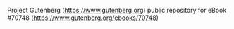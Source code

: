 Project Gutenberg (https://www.gutenberg.org) public repository for
eBook #70748 (https://www.gutenberg.org/ebooks/70748)
